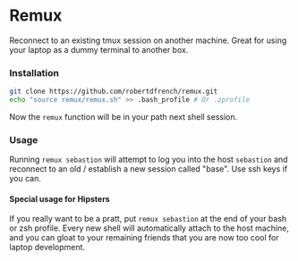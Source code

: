 Remux
=====

Reconnect to an existing tmux session on another machine. Great for using your laptop as a dummy terminal to another box.

### Installation

```bash
git clone https://github.com/robertdfrench/remux.git
echo "source remux/remux.sh" >> .bash_profile # Or .zprofile
```

Now the `remux` function will be in your path next shell session.

### Usage

Running `remux sebastion` will attempt to log you into the host `sebastion` and reconnect to an old / establish a new session called "base". Use ssh keys if you can.

#### Special usage for Hipsters

If you really want to be a pratt, put `remux sebastion` at the end of your bash or zsh profile. Every new shell will automatically attach to the host machine, and you can gloat to your remaining friends that you are now too cool for laptop development.
